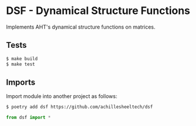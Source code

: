 DSF - Dynamical Structure Functions
===================================

Implements AHT's dynamical structure functions on matrices.

Tests
-----

```bash
$ make build
$ make test
```

Imports
-------

Import module into another project as follows:

```bash
$ poetry add dsf https://github.com/achillesheeltech/dsf
```

```python
from dsf import *
```